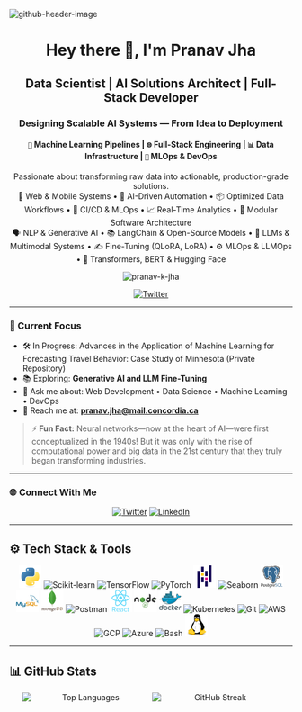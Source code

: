 ![github-header-image](https://github.com/user-attachments/assets/d113f198-5f3a-4b84-9e3c-11495d9d0f30)

<!-- Optional Screenshot Section -->
<!-- <p align="center">
  <img width="712" alt="Screenshot 2024-06-06 at 11 09 15 PM" src="https://github.com/pranav-k-jha/pranav-k-jha/assets/61943097/5d8f304a-2806-4de8-89cd-f883c32db407">
</p> -->

<h1 align="center">Hey there 👋, I'm Pranav Jha</h1>
<h2 align="center">Data Scientist | AI Solutions Architect | Full-Stack Developer</h2>
<h3 align="center">Designing Scalable AI Systems — From Idea to Deployment</h3>

<h4 align="center">
  <code>🤖</code> Machine Learning Pipelines | <code>🌐</code> Full-Stack Engineering | <code>📊</code> Data Infrastructure | <code>🔧</code> MLOps & DevOps
</h4>

<p align="center">
  Passionate about transforming raw data into actionable, production-grade solutions.<br />
  🚀 Web & Mobile Systems • 🧠 AI-Driven Automation • 📦 Optimized Data Workflows • 🔄 CI/CD & MLOps • 📈 Real-Time Analytics • 🧩 Modular Software Architecture<br />
  🗣️ NLP & Generative AI • 📚 LangChain & Open-Source Models • 🧠 LLMs & Multimodal Systems • ✍️ Fine-Tuning (QLoRA, LoRA) • ⚙️ MLOps & LLMOps • 🔄 Transformers, BERT & Hugging Face
</p>

<p align="center">
  <img src="https://komarev.com/ghpvc/?username=pranav-k-jha&label=Profile%20views&color=0e75b6&style=flat" alt="pranav-k-jha" />
</p>

<p align="center">
  <a href="https://twitter.com/pranav_kjha" target="blank">
    <img src="https://img.shields.io/twitter/follow/pranav_kjha?logo=twitter&style=for-the-badge" alt="Twitter" />
  </a>
</p>


---

### 🔬 Current Focus
- 🛠 In Progress: Advances in the Application of Machine Learning for Forecasting Travel Behavior: Case Study of Minnesota (Private Repository)
- 📚 Exploring: **Generative AI and LLM Fine-Tuning**
- 💬 Ask me about: Web Development • Data Science • Machine Learning • DevOps  
- 📩 Reach me at: **pranav.jha@mail.concordia.ca**

> ⚡ **Fun Fact:** Neural networks—now at the heart of AI—were first conceptualized in the 1940s! But it was only with the rise of computational power and big data in the 21st century that they truly began transforming industries.

---

### 🌐 Connect With Me

<p align="center">
  <a href="https://twitter.com/pranav_kjha" target="blank"><img src="https://raw.githubusercontent.com/rahuldkjain/github-profile-readme-generator/master/src/images/icons/Social/twitter.svg" alt="Twitter" height="30" width="40" /></a>
  <a href="https://linkedin.com/in/pranav-k-jha" target="blank"><img src="https://raw.githubusercontent.com/rahuldkjain/github-profile-readme-generator/master/src/images/icons/Social/linked-in-alt.svg" alt="LinkedIn" height="30" width="40" /></a>
</p>

---

## ⚙️ Tech Stack & Tools

<div align="center">
  <img src="https://raw.githubusercontent.com/devicons/devicon/master/icons/python/python-original.svg" alt="Python" width="40" height="40"/>
  <img src="https://upload.wikimedia.org/wikipedia/commons/0/05/Scikit_learn_logo_small.svg" alt="Scikit-learn" width="40" height="40"/>
  <img src="https://www.vectorlogo.zone/logos/tensorflow/tensorflow-icon.svg" alt="TensorFlow" width="40" height="40"/>
  <img src="https://www.vectorlogo.zone/logos/pytorch/pytorch-icon.svg" alt="PyTorch" width="40" height="40"/>
  <img src="https://raw.githubusercontent.com/devicons/devicon/master/icons/pandas/pandas-original.svg" alt="Pandas" width="40" height="40"/>
  <img src="https://seaborn.pydata.org/_images/logo-mark-lightbg.svg" alt="Seaborn" width="40" height="40"/>
  <img src="https://raw.githubusercontent.com/devicons/devicon/master/icons/postgresql/postgresql-original-wordmark.svg" alt="PostgreSQL" width="40" height="40"/>
  <img src="https://raw.githubusercontent.com/devicons/devicon/master/icons/mysql/mysql-original-wordmark.svg" alt="MySQL" width="40" height="40"/>
  <img src="https://raw.githubusercontent.com/devicons/devicon/master/icons/mongodb/mongodb-original-wordmark.svg" alt="MongoDB" width="40" height="40"/>
  <img src="https://www.vectorlogo.zone/logos/getpostman/getpostman-icon.svg" alt="Postman" width="40" height="40"/>
  <img src="https://raw.githubusercontent.com/devicons/devicon/master/icons/react/react-original-wordmark.svg" alt="React" width="40" height="40"/>
  <img src="https://raw.githubusercontent.com/devicons/devicon/master/icons/nodejs/nodejs-original-wordmark.svg" alt="Node.js" width="40" height="40"/>
  <img src="https://raw.githubusercontent.com/devicons/devicon/master/icons/docker/docker-original-wordmark.svg" alt="Docker" width="40" height="40"/>
  <img src="https://www.vectorlogo.zone/logos/kubernetes/kubernetes-icon.svg" alt="Kubernetes" width="40" height="40"/>
  <img src="https://www.vectorlogo.zone/logos/git-scm/git-scm-icon.svg" alt="Git" width="40" height="40"/>
  <img src="https://www.vectorlogo.zone/logos/amazonwebservices/amazonwebservices-icon.svg" alt="AWS" width="40" height="40"/>
  <img src="https://www.vectorlogo.zone/logos/google_cloud/google_cloud-icon.svg" alt="GCP" width="40" height="40"/>
  <img src="https://www.vectorlogo.zone/logos/microsoft_azure/microsoft_azure-icon.svg" alt="Azure" width="40" height="40"/>
  <img src="https://www.vectorlogo.zone/logos/gnu_bash/gnu_bash-icon.svg" alt="Bash" width="40" height="40"/>
  <img src="https://raw.githubusercontent.com/devicons/devicon/master/icons/linux/linux-original.svg" alt="Linux" width="40" height="40"/>
</div>

---

## 📊 GitHub Stats

<p align="center">
   <picture>
      <source media="(prefers-color-scheme: dark)" srcset="https://github-readme-stats.vercel.app/api/top-langs?username=pranav-k-jha&layout=compact&theme=chartreuse-dark" />
      <source media="(prefers-color-scheme: light)" srcset="https://github-readme-stats.vercel.app/api/top-langs?username=pranav-k-jha&layout=compact&theme=default" />
      <img src="https://github-readme-stats.vercel.app/api/top-langs?username=pranav-k-jha&layout=compact&theme=default" alt="Top Languages" style="display:inline-block; width: 45%; vertical-align:top;" />
   </picture>

   <picture>
      <source media="(prefers-color-scheme: dark)" srcset="https://github-readme-streak-stats.herokuapp.com/?user=pranav-k-jha&theme=chartreuse-dark" />
      <source media="(prefers-color-scheme: light)" srcset="https://github-readme-streak-stats.herokuapp.com/?user=pranav-k-jha&theme=default" />
      <img src="https://github-readme-streak-stats.herokuapp.com/?user=pranav-k-jha&theme=default" alt="GitHub Streak" style="display:inline-block; width: 45%;" />
   </picture>
</p>


